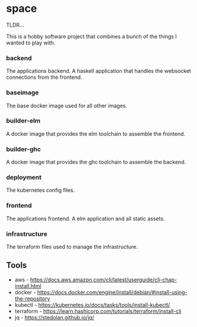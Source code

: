 # space

TLDR...

This is a hobby software project that combines a bunch of the things I wanted to play with.

### backend

  The applications backend.  A haskell application that handles the websocket connections from the frontend.

### baseimage

  The base docker image used for all other images.

### builder-elm

  A docker image that provides the elm toolchain to assemble the frontend.

### builder-ghc

  A docker image that provides the ghc toolchain to assemble the backend.

### deployment

  The kubernetes config files.

### frontend

  The applications frontend.  A elm application and all static assets.

### infrastructure

  The terraform files used to manage the infrastructure.


## Tools

  * aws       - https://docs.aws.amazon.com/cli/latest/userguide/cli-chap-install.html
  * docker    - https://docs.docker.com/engine/install/debian/#install-using-the-repository
  * kubectl   - https://kubernetes.io/docs/tasks/tools/install-kubectl/
  * terraform - https://learn.hashicorp.com/tutorials/terraform/install-cli
  * jq        - https://stedolan.github.io/jq/
